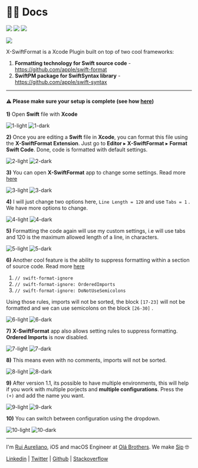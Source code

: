 # 👨‍🏫 Docs

[![](https://img.shields.io/badge/MIT-License-0f73b4.svg)](./LICENSE.md) [![](https://img.shields.io/badge/swift-6.2-0f73b4.svg)](https://swift.org/blog/swift-6.2-released/) [![](https://img.shields.io/badge/docs-2.1-0f73b4.svg)](./DOCS.md)

![](./assets/readme/xsf-header.png)

X-SwiftFormat is a Xcode Plugin built on top of two cool frameworks:

1. **Formatting technology for Swift source code** - https://github.com/apple/swift-format
1. **SwiftPM package for SwiftSyntax library** - https://github.com/apple/swift-syntax

---

#### ⚠️ Please make sure your setup is complete (see how [here](./README.md))

**1)** Open **Swift** file with **Xcode**

![1-light](./assets/docs/1-light.png#gh-light-mode-only)
![1-dark](./assets/docs/1-dark.png#gh-dark-mode-only)

**2)** Once you are editing a **Swift** file in **Xcode**, you can format this file using the **X-SwiftFormat Extension**. Just go to **Editor** ▸ **X-SwiftFormat** ▸ **Format Swift Code**. Done, code is formatted with default settings.

![2-light](./assets/docs/2-light.png#gh-light-mode-only)
![2-dark](./assets/docs/2-dark.png#gh-dark-mode-only)

**3)** You can open **X-SwiftFormat** app to change some settings. Read more [here](https://github.com/apple/swift-format/blob/master/Documentation/Configuration.md)

![3-light](./assets/docs/3-light.png#gh-light-mode-only)
![3-dark](./assets/docs/3-dark.png#gh-dark-mode-only)

**4)** I will just change two options here, `Line Length = 120` and use `Tabs = 1` . We have more options to change.

![4-light](./assets/docs/4-light.png#gh-light-mode-only)
![4-dark](./assets/docs/4-dark.png#gh-dark-mode-only)

**5)** Formatting the code again will use my custom settings, i.e will use tabs and 120 is the maximum allowed length of a line, in characters.

![5-light](./assets/docs/5-light.png#gh-light-mode-only)
![5-dark](./assets/docs/5-dark.png#gh-dark-mode-only)

**6)** Another cool feature is the ability to suppress formatting within a section of source code. Read more [here](https://github.com/apple/swift-format/blob/master/Documentation/IgnoringSource.md)

1. `// swift-format-ignore`
1. `// swift-format-ignore: OrderedImports`
1. `// swift-format-ignore: DoNotUseSemicolons`

Using those rules, imports will not be sorted, the block `[17-23]` will not be formatted and we can use semicolons on the block `[26-30]` .

![6-light](./assets/docs/6-light.png#gh-light-mode-only)
![6-dark](./assets/docs/6-dark.png#gh-dark-mode-only)

**7)** **X-SwiftFormat** app also allows setting rules to suppress formatting. **Ordered Imports** is now disabled.

![7-light](./assets/docs/7-light.png#gh-light-mode-only)
![7-dark](./assets/docs/7-dark.png#gh-dark-mode-only)

**8)** This means even with no comments, imports will not be sorted.

![8-light](./assets/docs/8-light.png#gh-light-mode-only)
![8-dark](./assets/docs/8-dark.png#gh-dark-mode-only)

**9)** After version 1.1, its possible to have multiple environments, this will help if you work with multiple porjects and **multiple configurations**. Press the `(+)` and add the name you want.

![9-light](./assets/docs/9-light.png#gh-light-mode-only)
![9-dark](./assets/docs/9-dark.png#gh-dark-mode-only)

**10)** You can switch between configuration using the dropdown.

![10-light](./assets/docs/10-light.png#gh-light-mode-only)
![10-dark](./assets/docs/10-dark.png#gh-dark-mode-only)

---

I'm [Rui Aureliano](http://ruiaureliano.com), iOS and macOS Engineer at [Olá Brothers](https://theolabrothers.com). We make [Sip](https://sipapp.io) 🤓

[Linkedin](https://www.linkedin.com/in/ruiaureliano) | [Twitter](https://twitter.com/ruiaureliano) | [Github](https://github.com/ruiaureliano) | [Stackoverflow](https://stackoverflow.com/users/881095/ruiaureliano)
